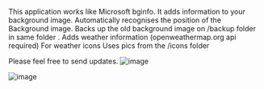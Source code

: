 This application works like Microsoft bginfo. It adds information to your background image.
Automatically recognises the position of the Background image.
Backs up the old background image on /backup folder in same folder .
Adds weather information (openweathermap.org api required)
For weather icons Uses pics from the /icons folder 

Please feel free to send updates.
![image](https://github.com/user-attachments/assets/84e09057-ee02-4dae-b784-bdda20df4344)

![image](https://github.com/user-attachments/assets/d53e8513-9770-4171-b442-2f752010c898)
